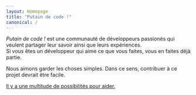 ```yaml
---
layout: Homepage
title: "Putain de code !"
canonical: /
---
```


<em>Putain de code !</em> est une communauté de développeurs passionés qui
veulent partager leur savoir ainsi que leurs expériences.\
Si vous êtes un développeur qui aime ce que vous faites, vous en faites déjà partie.

Nous aimons garder les choses simples. Dans ce sens, contribuer à ce projet
devrait être facile.

[Il y a une multitude de possibilités pour aider.](/fr/contribuer/)
